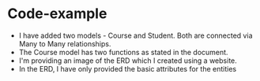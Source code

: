 # Code-example

- I have added two models - Course and Student. Both are connected via Many to Many relationships.
- The Course model has two functions as stated in the document.
- I'm providing an image of the ERD which I created using a website.
- In the ERD, I have only provided the basic attributes for the entities
